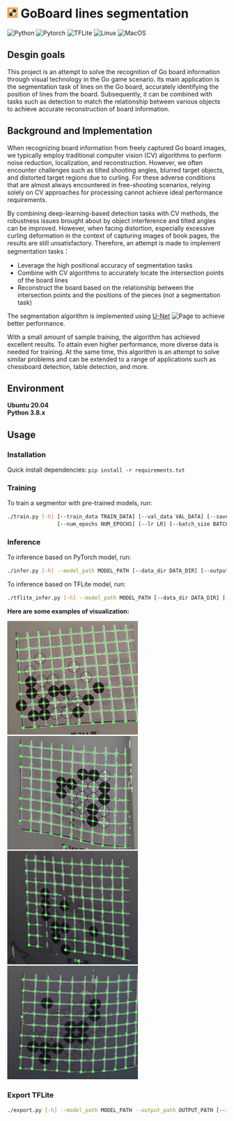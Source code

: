 # <img src="./board.png" width="24" /> GoBoard lines segmentation
![Python](https://img.shields.io/badge/-Python-blue?style=flat-square&logo=python&logoColor=white)
![Pytorch](https://img.shields.io/badge/-Pytorch-orange?style=flat-square&logo=Pytorch&logoColor=white)
![TFLite](https://img.shields.io/badge/-TFLite-yellow?style=flat-square&logo=tensorflow&logoColor=white)
![Linux](https://img.shields.io/badge/-Linux-orange?style=flat-square&logo=linux&logoColor=white)
![MacOS](https://img.shields.io/badge/-MacOS-black?style=flat-square&logo=apple&logoColor=white)

## Desgin goals

This project is an attempt to solve the recognition of Go board information through visual technology in the Go game scenario. Its main application is the segmentation task of lines on the Go board, accurately identifying the position of lines from the board. Subsequently, it can be combined with tasks such as detection to match the relationship between various objects to achieve accurate reconstruction of board information.

## Background and Implementation

When recognizing board information from freely captured Go board images, we typically employ traditional computer vision (CV) algorithms to perform noise reduction, localization, and reconstruction. However, we often encounter challenges such as tilted shooting angles, blurred target objects, and distorted target regions due to curling. For these adverse conditions that are almost always encountered in free-shooting scenarios, relying solely on CV approaches for processing cannot achieve ideal performance requirements.

By combining deep-learning-based detection tasks with CV methods, the robustness issues brought about by object interference and tilted angles can be improved. However, when facing distortion, especially excessive curling deformation in the context of capturing images of book pages, the results are still unsatisfactory. Therefore, an attempt is made to implement segmentation tasks：

- Leverage the high positional accuracy of segmentation tasks
- Combine with CV algorithms to accurately locate the intersection points of the board lines
- Reconstruct the board based on the relationship between the intersection points and the positions of the pieces (not a segmentation task)

The segmentation algorithm is implemented using [U-Net](https://arxiv.org/abs/1505.04597) ![Page](https://img.shields.io/badge/Page-arXiv:1505.04597-B3181B?style=flat-square&logo=arXiv&link=https%3A%2F%2Farxiv.org%2Fabs%2F1505.04597) to achieve better performance.

With a small amount of sample training, the algorithm has achieved excellent results. To attain even higher performance, more diverse data is needed for training. At the same time, this algorithm is an attempt to solve similar problems and can be extended to a range of applications such as chessboard detection, table detection, and more.

## Environment
**Ubuntu 20.04**  
**Python 3.8.x**  

## Usage
### Installation 
Quick install dependencies: 
```pip install -r requirements.txt```

### Training
To train a segmentor with pre-trained models, run:
```bash
./train.py [-h] [--train_data TRAIN_DATA] [--val_data VAL_DATA] [--save_path SAVE_PATH] [--pretrained_path PRETRAINED_PATH]
                [--num_epochs NUM_EPOCHS] [--lr LR] [--batch_size BATCH_SIZE] [--imgsz IMGSZ]
```

### Inference  
To inference based on PyTorch model, run:
```bash
./infer.py [-h] --model_path MODEL_PATH [--data_dir DATA_DIR] [--output_dir OUTPUT_DIR] [--imgsz IMGSZ]
```

To inference based on TFLite model, run:
```bash
./tflite_infer.py [-h] --model_path MODEL_PATH [--data_dir DATA_DIR] [--output_dir OUTPUT_DIR] [--imgsz IMGSZ]
```

**Here are some examples of visualization:** 
<p align="left">
    <img src="./images/outputs/intersections_IMG_0661.JPG" width="300" height="260" />
    <img src="./images/outputs/intersections_IMG_0789.JPG" width="300" height="260" />
    <img src="./images/outputs/intersections_IMG_0676.JPG" width="300" height="260" />
    <img src="./images/outputs/intersections_IMG_0684.JPG" width="300" height="260" />
</p>

### Export TFLite
```bash
./export.py [-h] --model_path MODEL_PATH --output_path OUTPUT_PATH [--imgsz IMGSZ]
```